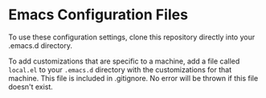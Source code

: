 # Emacs Configuration Files

To use these configuration settings, clone this repository directly into your
.emacs.d directory.

To add customizations that are specific to a machine, add a file called
`local.el` to your `.emacs.d` directory with the customizations for that
machine. This file is included in .gitignore. No error will be thrown if this
file doesn't exist.
